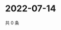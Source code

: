 # 2022-07-14

共 0 条

<!-- BEGIN WEIBO -->
<!-- 最后更新时间 Thu Jul 14 2022 18:01:29 GMT+0800 (China Standard Time) -->

<!-- END WEIBO -->

